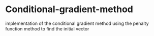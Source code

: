 # Conditional-gradient-method

implementation of the conditional gradient method using the penalty function method to find the initial vector
